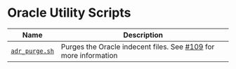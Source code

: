 # Oracle Utility Scripts

Name | Description
--- | ---
[`adr_purge.sh`](adr_purge.sh) | Purges the Oracle indecent files. See [#109](/../../issues/109) for more information
